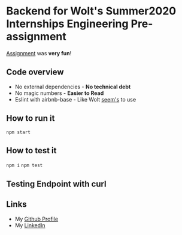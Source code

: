 # Backend for Wolt's Summer2020 Internships Engineering Pre-assignment

[Assignment](https://github.com/woltapp/summer2020) was **very fun**!

## Code overview
* No external dependencies - **No technical debt**
* No magic numbers - **Easier to Read**
* Eslint with airbnb-base - Like
Wolt [seem's](https://github.com/woltapp/redux-autoloader/blob/master/.eslintrc) to use

## How to run it
```npm start```

## How to test it
```npm i```
```npm test```

## Testing Endpoint with curl

## Links
* My [Github Profile](https://github.com/tuommii)
* My [LinkedIn](www.linkedin.com/in/miikka-tuominen-dev)
